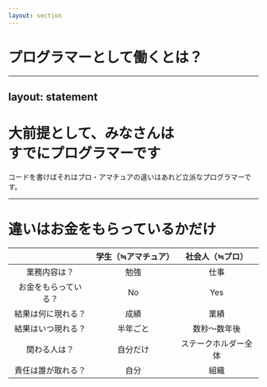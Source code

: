```yaml
---
layout: section
---
```


# プログラマーとして働くとは？

---
layout: statement
---

# 大前提として、みなさんは<br>すでにプログラマーです

コードを書けばそれはプロ・アマチュアの違いはあれど立派なプログラマーです。

---

# 違いはお金をもらっているかだけ

|                      | 学生（≒アマチュア） |   社会人（≒プロ）    |
| :------------------: | :-----------------: | :------------------: |
|     業務内容は？     |        勉強         |         仕事         |
| お金をもらっている？ |         No          |         Yes          |
|  結果は何に現れる？  |        成績         |         業績         |
|  結果はいつ現れる？  |      半年ごと       |     数秒〜数年後     |
|     関わる人は？     |      自分だけ       | ステークホルダー全体 |
|  責任は誰が取れる？  |        自分         |         組織         |

<AutoFitText modelValue="自分で責任が取れないというのはとても怖いです"/>
